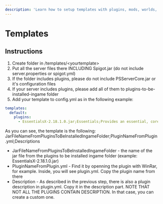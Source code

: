 ```yaml
---
description: 'Learn how to setup templates with plugins, mods, worlds, pre-configurations'
---
```


# Templates

## Instructions

1. Create folder in /templates/&lt;yourtemplate&gt;
2. Put all the server files there INCLUDING Spigot.jar \(do not include server.properties or spigot.yml\)
3. If the folder includes plugins, please do not include PSServerCore.jar or it's configuration files
4. If your server includes plugins, please add all of them to plugins-to-be-installed-ingame folder
5. Add your template to config.yml as in the following example:

```yaml
templates:
  default:
    plugins:
      - EssentialsX-2.18.1.0.jar;Essentials;Provides an essential, core set of commands for Bukkit.
```

As you can see, the template is the following:   
JarFileNameFromPluginsToBeInstalledIngameFolder;PluginNameFromPlugin.yml;Descriptions

* JarFileNameFromPluginsToBeInstalledIngameFolder - the name of the jar file from the plugins to be installed ingame folder \(example: EssentialsX-2.18.1.0.jar\)
* PluginNameFromPlugin.yml - Find it by openning the plugin with WinRar, for example. Inside, you will see plugin.yml. Copy the plugin name from there
* Description - As described in the previous step, there is also a plugin description in plugin.yml. Copy it in the description part. NOTE THAT NOT ALL THE PLUGINS CONTAIN DESCRIPTION. In that case, you can create a custom one.

